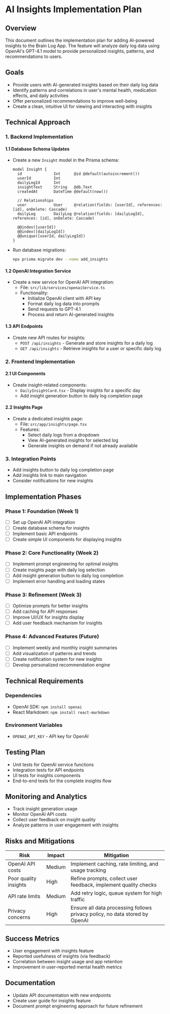 # AI Insights Implementation Plan

## Overview

This document outlines the implementation plan for adding AI-powered insights to the Brain Log App. The feature will analyze daily log data using OpenAI's GPT-4.1 model to provide personalized insights, patterns, and recommendations to users.

## Goals

- Provide users with AI-generated insights based on their daily log data
- Identify patterns and correlations in user's mental health, medication effects, and daily activities
- Offer personalized recommendations to improve well-being
- Create a clean, intuitive UI for viewing and interacting with insights

## Technical Approach

### 1. Backend Implementation

#### 1.1 Database Schema Updates

- Create a new `Insight` model in the Prisma schema:
  ```prisma
  model Insight {
    id              Int      @id @default(autoincrement())
    userId          Int
    dailyLogId      Int
    insightText     String   @db.Text
    createdAt       DateTime @default(now())
    
    // Relationships
    user            User     @relation(fields: [userId], references: [id], onDelete: Cascade)
    dailyLog        DailyLog @relation(fields: [dailyLogId], references: [id], onDelete: Cascade)
    
    @@index([userId])
    @@index([dailyLogId])
    @@unique([userId, dailyLogId])
  }
  ```

- Run database migrations:
  ```bash
  npx prisma migrate dev --name add_insights
  ```

#### 1.2 OpenAI Integration Service

- Create a new service for OpenAI API integration:
  - File: `src/lib/services/openaiService.ts`
  - Functionality:
    - Initialize OpenAI client with API key
    - Format daily log data into prompts
    - Send requests to GPT-4.1
    - Process and return AI-generated insights

#### 1.3 API Endpoints

- Create new API routes for insights:
  - `POST /api/insights` - Generate and store insights for a daily log
  - `GET /api/insights` - Retrieve insights for a user or specific daily log

### 2. Frontend Implementation

#### 2.1 UI Components

- Create insight-related components:
  - `DailyInsightCard.tsx` - Display insights for a specific day
  - Add insight generation button to daily log completion page

#### 2.2 Insights Page

- Create a dedicated insights page:
  - File: `src/app/insights/page.tsx`
  - Features:
    - Select daily logs from a dropdown
    - View AI-generated insights for selected log
    - Generate insights on demand if not already available

### 3. Integration Points

- Add insights button to daily log completion page
- Add insights link to main navigation
- Consider notifications for new insights

## Implementation Phases

### Phase 1: Foundation (Week 1)

- [ ] Set up OpenAI API integration
- [ ] Create database schema for insights
- [ ] Implement basic API endpoints
- [ ] Create simple UI components for displaying insights

### Phase 2: Core Functionality (Week 2)

- [ ] Implement prompt engineering for optimal insights
- [ ] Create insights page with daily log selection
- [ ] Add insight generation button to daily log completion
- [ ] Implement error handling and loading states

### Phase 3: Refinement (Week 3)

- [ ] Optimize prompts for better insights
- [ ] Add caching for API responses
- [ ] Improve UI/UX for insights display
- [ ] Add user feedback mechanism for insights

### Phase 4: Advanced Features (Future)

- [ ] Implement weekly and monthly insight summaries
- [ ] Add visualization of patterns and trends
- [ ] Create notification system for new insights
- [ ] Develop personalized recommendation engine

## Technical Requirements

### Dependencies

- OpenAI SDK: `npm install openai`
- React Markdown: `npm install react-markdown`

### Environment Variables

- `OPENAI_API_KEY` - API key for OpenAI

## Testing Plan

- Unit tests for OpenAI service functions
- Integration tests for API endpoints
- UI tests for insights components
- End-to-end tests for the complete insights flow

## Monitoring and Analytics

- Track insight generation usage
- Monitor OpenAI API costs
- Collect user feedback on insight quality
- Analyze patterns in user engagement with insights

## Risks and Mitigations

| Risk | Impact | Mitigation |
|------|--------|------------|
| OpenAI API costs | Medium | Implement caching, rate limiting, and usage tracking |
| Poor quality insights | High | Refine prompts, collect user feedback, implement quality checks |
| API rate limits | Medium | Add retry logic, queue system for high traffic |
| Privacy concerns | High | Ensure all data processing follows privacy policy, no data stored by OpenAI |

## Success Metrics

- User engagement with insights feature
- Reported usefulness of insights (via feedback)
- Correlation between insight usage and app retention
- Improvement in user-reported mental health metrics

## Documentation

- Update API documentation with new endpoints
- Create user guide for insights feature
- Document prompt engineering approach for future refinement
